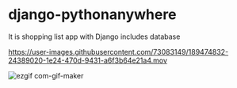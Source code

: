 # django-pythonanywhere
It is shopping list app with Django includes database

https://user-images.githubusercontent.com/73083149/189474832-24389020-1e24-470d-9431-a6f3b64e21a4.mov

![ezgif com-gif-maker](https://user-images.githubusercontent.com/73083149/189474923-4b9c0fec-62a4-4d1c-96e5-c3d1c3868d36.gif)
